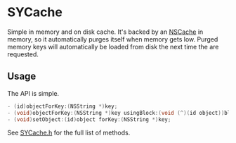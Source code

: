 # SYCache

Simple in memory and on disk cache. It's backed by an [NSCache](https://developer.apple.com/library/mac/#documentation/Cocoa/Reference/NSCache_Class/Reference/Reference.html) in memory, so it automatically purges itself when memory gets low. Purged memory keys will automatically be loaded from disk the next time the are requested.

## Usage

The API is simple.

``` objective-c
- (id)objectForKey:(NSString *)key;
- (void)objectForKey:(NSString *)key usingBlock:(void (^)(id object))block;
- (void)setObject:(id)object forKey:(NSString *)key;
```

See [SYCache.h](https://github.com/Synthetic/SYCache/blob/master/SYCache.h) for the full list of methods.
